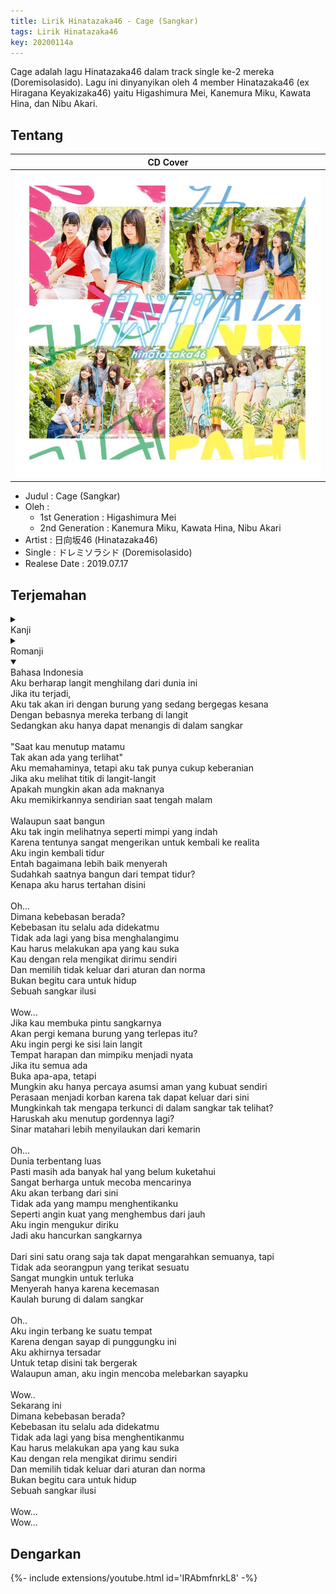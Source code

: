 ```yaml
---
title: Lirik Hinatazaka46 - Cage (Sangkar)
tags: Lirik Hinatazaka46
key: 20200114a
---
```


Cage adalah lagu Hinatazaka46 dalam track single ke-2 mereka (Doremisolasido). Lagu ini dinyanyikan oleh 4 member Hinatazaka46 (ex Hiragana Keyakizaka46) yaitu Higashimura Mei, Kanemura Miku, Kawata Hina, dan Nibu Akari.

<!--more-->

## Tentang

| CD Cover |
| -------- |
| ![Hinatazaka46 2nd Single Doremisolasido](/assets/images/hinatazaka46-2nd-single-doremisolasido.jpg "Hinatazaka46 2nd Single Doremisolasido") |

- Judul : Cage (Sangkar)
- Oleh :
	- 1st Generation : Higashimura Mei
    - 2nd Generation : Kanemura Miku, Kawata Hina, Nibu Akari
- Artist : 日向坂46 (Hinatazaka46)
- Single : ドレミソラシド (Doremisolasido)
- Realese Date : 2019.07.17

## Terjemahan 

<details><summary><div class="button button--outline-info button--rounded my-2"><i class="fas fa-chevron-circle-down"></i> Kanji</div></summary>
世界から 空がなくなってしまえばいいと思った<br>
そうしたら 僕はもうあの空を駆け巡る鳥たちを羨むことはないんだ<br>
空を飛んだってしょうがない<br>
僕は 鳥籠の中でいつもより大きな声で泣いた<br>
<br>
瞼 閉じてしまえば 見えなくなるって<br>
わかってはいるけど勇気がなかった<br>
天井の染み眺めてると 何かしら意味あるように<br>
思えてしまう 一人の真夜中<br>
<br>
どうせ醒めるならば どんな素晴らしい夢だって見たくないんだ<br>
現実に戻るのがきっと怖くなるから<br>
それならいっそ寝返りを繰り返して どうにか諦めた方がいい<br>
ベッドからもう起きようか<br>
<br>
どうして頑張らなきゃいけないんだ?<br>
Oh…<br>
<br>
自由はどこにある? そうだ いつだって目の前にあるんだ<br>
もう 何も邪魔するものない 好きなことやればいい<br>
自分が勝手に縛られて ルールや常識の外へ出ないだけ<br>
存在などしてない 想像のCage<br>
Wow…<br>
<br>
もしも 鳥籠の窓 開けてしまったら<br>
逃げ出した鳥はどこへと飛んで行く?<br>
空の向こうに行きたい場所 叶えたい願いや夢が<br>
あると言うなら それもいいけど・・・<br>
<br>
僕が作り上げたただの思い込みを信じてただけなのかな<br>
ここを出られないなんて被害者意識だった<br>
見えない籠に閉じ込められている方が都合がよかったんだろう?<br>
カーテンをまた閉めようか<br>
<br>
日差しが昨日よりも眩しかった<br>
Oh…<br>
<br>
世界は広いんだ きっと まだ知らない何かがあるはず<br>
そう探してみる価値はあるよ ここから飛び出そう<br>
誰にも僕を止められない 強い風が遠くから吹くように・・・<br>
自分を試したくて 壊されたCage<br>
<br>
人はみな そこから動かないけど<br>
誰も何も束縛してないんだ<br>
傷つく可能性 不安だけで諦めている<br>
籠の鳥よ
<br>
Oh…<br>
<br>
どこかに飛びたいよ だって ほら背中に翼があることに<br>
気づいてしまったんだ<br>
ここにいてじっとしてた方が<br>
安全だって言われたって羽ばたいてみたい<br>
Wow…<br>
今すぐ<br>
<br>
自由はどこにある? そうだ いつだって目の前にあるんだ<br>
もう 何も邪魔するものない 好きなことやればいい<br>
自分が勝手に縛られて ルールや常識の外へ出ないだけ<br>
存在などしてない 想像のCage<br>
<br>
Wow…<br>
Wow…<br>
<br>
</details>

<details><summary><div class="button button--outline-success button--rounded my-2"><i class="fas fa-chevron-circle-down"></i> Romanji</div></summary>
sekai kara sora ga nakunatte shimaeba ii to omotta<br>
sou shitara boku wa mou ano sora wo kakemeguru toritachi wo urayamu koto wa nain da<br>
sora wo tondatte shou ga nai<br>
boku wa torikago no naka de itsumo yori ookina koe de naita<br>
<br>
mabuta tojite shimaeba mienakunaru tte<br>
wakatte wa iru kedo yuuki ga nakatta<br>
tenjou no shimi nagameteru to nani kashira imi aru you ni<br>
omoete shimau hitori no mayonaka<br>
<br>
douse sameru naraba donna subarashii yume datte mitakunain da<br>
genjitsu ni modoru no ga kitto kowaku naru kara<br>
sore nara isso negaeri wo kurikaeshite dou ni ka akirameta hou ga ii<br>
beddo kara mou okiyou ka<br>
<br>
doushite ganbaranakya ikenain da?<br>
Oh…<br>
<br>
jiyuu wa doko ni aru? sou da itsudatte me no mae ni arun da<br>
mou nanimo jama suru mono nai suki na koto yareba ii<br>
jibun ga katte ni shibararete ruuru ya joushiki no soto e denai dake<br>
sonzai nado shitenai souzou no Cage<br>
Wow…<br>
<br>
moshimo torikago no mado akete shimattara<br>
nigedashita tori wa doko e to tonde yuku?<br>
sora no mukou ni ikitai basho kanaetai negai ya yume ga<br>
aru to iu nara soremo ii kedo…<br>
<br>
boku ga tsukuriageta tada no omoikomi wo shinjiteta dake na no ka na<br>
koko wo derarenai nante higaisha ishiki datta<br>
mienai kago ni tojikomerareteiru hou ga tsugou ga yokattan darou?<br>
kaaten wo mata shimeyou ka<br>
<br>
hizashi ga kinou yori mo mabushikatta<br>
Oh…<br>
<br>
sekai wa hiroin da kitto mada shiranai nanika ga aru hazu<br>
sou sagashite miru kachi wa aru yo koko kara tobidasou<br>
dare ni mo boku wo tomerarenai tsuyoi kaze ga tooku kara fuku you ni…<br>
jibun wo tameshitakute kowasareta Cage<br>
<br>
hito wa mina soko kara ugokanai kedo<br>
dare mo nanimo sokubaku shitenain da<br>
kizutsuku kanousei fuan dake de akirameteiru<br>
kagonotori yo<br>
Oh…<br>
<br>
dokoka ni tobitai yo datte hora senaka ni tsubasa ga aru koto ni<br>
kizuite shimattan da<br>
koko ni ite jitto shiteta hou ga<br>
anzen datte iwaretatte habataite mitai<br>
Wow…<br>
ima sugu<br>
<br>
jiyuu wa doko ni aru? sou da itsudatte me no mae ni arun da<br>
mou nanimo jama suru mono nai suki na koto yareba ii<br>
jibun ga katte ni shibararete ruuru ya joushiki no soto e denai dake<br>
sonzai nado shitenai souzou no Cage<br>
<br>
Wow…<br>
Wow…<br>
<br>
</details>

<details open><summary><div class="button button--outline-error button--rounded my-2"><i class="fas fa-chevron-circle-down"></i> Bahasa Indonesia</div></summary>
Aku berharap langit menghilang dari dunia ini<br>
Jika itu terjadi,<br>
Aku tak akan iri dengan burung yang sedang bergegas kesana<br>
Dengan bebasnya mereka terbang di langit<br>
Sedangkan aku hanya dapat menangis di dalam sangkar<br>
<br>
"Saat kau menutup matamu<br>
Tak akan ada yang terlihat"<br>
Aku memahaminya, tetapi aku tak punya cukup keberanian<br>
Jika aku melihat titik di langit-langit<br>
Apakah mungkin akan ada maknanya<br>
Aku memikirkannya sendirian saat tengah malam<br>
<br>
Walaupun saat bangun<br>
Aku tak ingin melihatnya seperti mimpi yang indah<br>
Karena tentunya sangat mengerikan untuk kembali ke realita<br>
Aku ingin kembali tidur<br>
Entah bagaimana lebih baik menyerah<br>
Sudahkah saatnya bangun dari tempat tidur?<br>
Kenapa aku harus tertahan disini<br>
<br>
Oh...<br>
Dimana kebebasan berada?<br>
Kebebasan itu selalu ada didekatmu<br>
Tidak ada lagi yang bisa menghalangimu<br>
Kau harus melakukan apa yang kau suka<br>
Kau dengan rela mengikat dirimu sendiri<br>
Dan memilih tidak keluar dari aturan dan norma<br>
Bukan begitu cara untuk hidup<br>
Sebuah sangkar ilusi<br>
<br>
Wow...<br>
Jika kau membuka pintu sangkarnya<br>
Akan pergi kemana burung yang terlepas itu?<br>
Aku ingin pergi ke sisi lain langit<br>
Tempat harapan dan mimpiku menjadi nyata<br>
Jika itu semua ada<br>
Buka apa-apa, tetapi<br>
Mungkin aku hanya percaya asumsi aman yang kubuat sendiri<br>
Perasaan menjadi korban karena tak dapat keluar dari sini<br>
Mungkinkah tak mengapa terkunci di dalam sangkar tak telihat?<br>
Haruskah aku menutup gordennya lagi?<br>
Sinar matahari lebih menyilaukan dari kemarin<br>
<br>
Oh...<br>
Dunia terbentang luas<br>
Pasti masih ada banyak hal yang belum kuketahui<br>
Sangat berharga untuk mecoba mencarinya<br>
Aku akan terbang dari sini<br>
Tidak ada yang mampu menghentikanku<br>
Seperti angin kuat yang menghembus dari jauh<br>
Aku ingin mengukur diriku<br>
Jadi aku hancurkan sangkarnya<br>
<br>
Dari sini satu orang saja tak dapat mengarahkan semuanya, tapi<br>
Tidak ada seorangpun yang terikat sesuatu<br>
Sangat mungkin untuk terluka<br>
Menyerah hanya karena kecemasan<br>
Kaulah burung di dalam sangkar<br>
<br>
Oh..<br>
Aku ingin terbang ke suatu tempat<br>
Karena dengan sayap di punggungku ini<br>
Aku akhirnya tersadar<br>
Untuk tetap disini tak bergerak<br>
Walaupun aman, aku ingin mencoba melebarkan sayapku<br>
<br>
Wow..<br>
Sekarang ini<br>
Dimana kebebasan berada?<br>
Kebebasan itu selalu ada didekatmu<br>
Tidak ada lagi yang bisa menghentikanmu<br>
Kau harus melakukan apa yang kau suka<br>
Kau dengan rela mengikat dirimu sendiri<br>
Dan memilih tidak keluar dari aturan dan norma<br>
Bukan begitu cara untuk hidup<br>
Sebuah sangkar ilusi<br>
<br>
Wow...<br>
Wow...<br>
</details>

## Dengarkan
<div>{%- include extensions/youtube.html id='IRAbmfnrkL8' -%}</div>
